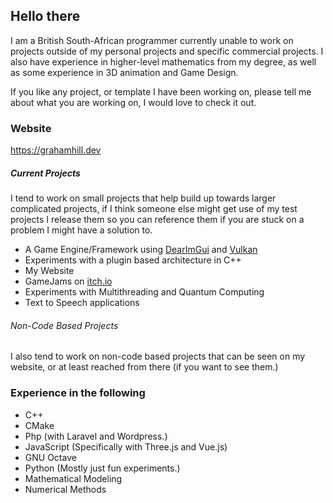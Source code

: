 ## Hello there

I am a British South-African programmer currently unable to work on projects outside of my personal projects and specific commercial projects. I also have experience in higher-level mathematics from my degree, as well as some experience in 3D animation and Game Design.  

If you like any project, or template I have been working on, please tell me about what you are working on, I would love to check it out.

### Website
https://grahamhill.dev


##### Current Projects
I tend to work on small projects that help build up towards larger complicated projects, if I think someone else might get use of my test projects I release them so you can reference them if you are stuck on a problem I might have a solution to.  
- A Game Engine/Framework using [DearImGui](https://github.com/ocornut/imgui) and [Vulkan](https://www.vulkan.org/)
- Experiments with a plugin based architecture in C++
- My Website
- GameJams on [itch.io](https://grahamhill.itch.io/)
- Experiments with Multithreading and Quantum Computing
- Text to Speech applications

###### Non-Code Based Projects
I also tend to work on non-code based projects that can be seen on my website, or at least reached from there (if you want to see them.) 

### Experience in the following
- C++
- CMake
- Php (with Laravel and Wordpress.)
- JavaScript (Specifically with Three.js and Vue.js)
- GNU Octave
- Python (Mostly just fun experiments.)
- Mathematical Modeling
- Numerical Methods

